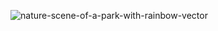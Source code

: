 ![nature-scene-of-a-park-with-rainbow-vector](https://github.com/tushar151/Movie-Recommendation-System/assets/104630257/4b913809-34df-4c58-b3b4-2b8bb162662a)
